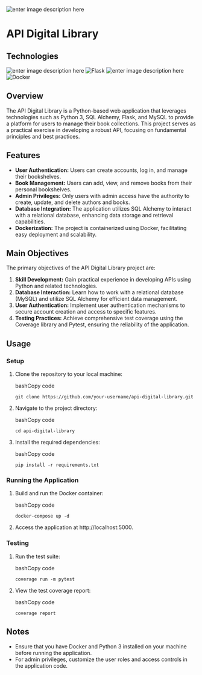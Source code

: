![enter image description here](https://res-console.cloudinary.com/dloadb2bx/thumbnails/v1/image/upload/v1706370132/YXBpbGlicmFyeV9qbTNjb3g=/drilldown)
# API Digital Library

## Technologies
![enter image description here](https://camo.githubusercontent.com/0562f16a4ae7e35dae6087bf8b7805fb7e664a9e7e20ae6d163d94e56b94f32d/68747470733a2f2f696d672e736869656c64732e696f2f62616467652f707974686f6e2d3336373041303f7374796c653d666f722d7468652d6261646765266c6f676f3d707974686f6e266c6f676f436f6c6f723d666664643534) ![Flask](https://img.shields.io/badge/flask-%23000.svg?style=for-the-badge&logo=flask&logoColor=white) ![enter image description here](https://camo.githubusercontent.com/63d721e5f8294c62d26a43f71778ffcccf4b23b83234050aa6ead289c3f0e987/68747470733a2f2f696d672e736869656c64732e696f2f62616467652f6d7973716c2d2532333030303030662e7376673f7374796c653d666f722d7468652d6261646765266c6f676f3d6d7973716c266c6f676f436f6c6f723d7768697465) ![Docker](https://img.shields.io/badge/docker-%230db7ed.svg?style=for-the-badge&logo=docker&logoColor=white)

## Overview

The API Digital Library is a Python-based web application that leverages technologies such as Python 3, SQL Alchemy, Flask, and MySQL to provide a platform for users to manage their book collections. This project serves as a practical exercise in developing a robust API, focusing on fundamental principles and best practices.

## Features

-   **User Authentication:** Users can create accounts, log in, and manage their bookshelves.
-   **Book Management:** Users can add, view, and remove books from their personal bookshelves.
-   **Admin Privileges:** Only users with admin access have the authority to create, update, and delete authors and books.
-   **Database Integration:** The application utilizes SQL Alchemy to interact with a relational database, enhancing data storage and retrieval capabilities.
-   **Dockerization:** The project is containerized using Docker, facilitating easy deployment and scalability.

## Main Objectives

The primary objectives of the API Digital Library project are:

1.  **Skill Development:** Gain practical experience in developing APIs using Python and related technologies.
2.  **Database Interaction:** Learn how to work with a relational database (MySQL) and utilize SQL Alchemy for efficient data management.
3.  **User Authentication:** Implement user authentication mechanisms to secure account creation and access to specific features.
4.  **Testing Practices:** Achieve comprehensive test coverage using the Coverage library and Pytest, ensuring the reliability of the application.

## Usage

### Setup

1.  Clone the repository to your local machine:
    
    bashCopy code
    
    `git clone https://github.com/your-username/api-digital-library.git` 
    
2.  Navigate to the project directory:
    
    bashCopy code
    
    `cd api-digital-library` 
    
3.  Install the required dependencies:
    
    bashCopy code
    
    `pip install -r requirements.txt` 
    

### Running the Application

1.  Build and run the Docker container:
    
    bashCopy code
    
    `docker-compose up -d` 
    
2.  Access the application at http://localhost:5000.
    

### Testing

1.  Run the test suite:
    
    bashCopy code
    
    `coverage run -m pytest` 
    
2.  View the test coverage report:
    
    bashCopy code
    
    `coverage report` 
    

## Notes

-   Ensure that you have Docker and Python 3 installed on your machine before running the application.
-   For admin privileges, customize the user roles and access controls in the application code.